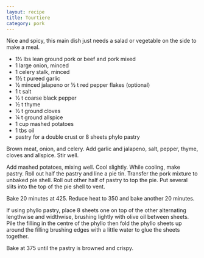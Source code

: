 ```yaml
---
layout: recipe
title: Tourtiere
category: pork
---
```

Nice and spicy, this main dish just needs a salad or vegetable on the side to make a meal.

- 1½ lbs lean ground pork or beef and pork mixed
- 1 large onion, minced
- 1 celery stalk, minced
- 1½ t pureed garlic 
- ½ minced jalapeno or ½ t red pepper flakes (optional) 
- 1 t salt
- ½ t coarse black pepper
- ½ t thyme
- ½ t ground cloves
- ¼ t ground allspice
- 1 cup mashed potatoes 
- 1 tbs oil
- pastry for a double crust or 8 sheets phylo pastry

Brown meat, onion, and celery. Add garlic and jalapeno,
salt, pepper, thyme, cloves and allspice. Stir well.

Add mashed potatoes, mixing well.
Cool slightly. 
While cooling, make pastry. Roll out half the pastry and line a pie tin. Transfer the pork mixture to unbaked pie shell.
Roll out other half of pastry to top the pie. Put several slits into the top of the pie shell to vent.

Bake 20 minutes at 425. Reduce heat to 350 and bake another 20 minutes.

If using phyllo pastry, place 8 sheets one on top of the other alternating lengthwise and widthwise, brushing lightly with olive oil between sheets. Pile the filling in the centre of the phyllo then fold the phyllo sheets up around the filling brushing edges with a little water to glue the sheets together. 

Bake at 375 until the pastry is browned and crispy.

